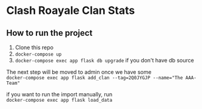 Clash Roayale Clan Stats
========================


How to run the project
----------------------

1) Clone this repo
2) `docker-compose up`
3) `docker-compose exec app flask db upgrade` if you don't have db source

The next step will be moved to admin once we have some  
`docker-compose exec app flask add_clan --tag=2Q0JYGJP --name="The AAA-Team"`


if you want to run the import manually, run  
`docker-compose exec app flask load_data`
